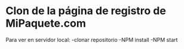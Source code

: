# Clon de la página de registro de MiPaquete.com
Para ver en servidor local:
-clonar repositorio
-NPM install
-NPM start
